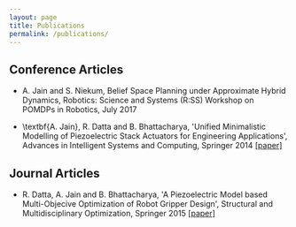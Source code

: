 ```yaml
---
layout: page
title: Publications
permalink: /publications/
---
```

<!-- Conference Articles -->
<div class="toc">
  <h2>Conference Articles</h2>
  <ul class="texts">  
    <li class="text-title">
      <p>A. Jain and S. Niekum, Belief Space Planning under Approximate Hybrid Dynamics, Robotics: Science and Systems (R:SS) Workshop on POMDPs in Robotics, July 2017 </p> 
    </li>
    <li class="text-title">
      <p> \textbf{A. Jain}, R. Datta and B. Bhattacharya, 'Unified Minimalistic Modelling of Piezoelectric Stack Actuators for Engineering Applications', Advances in Intelligent Systems and Computing, Springer 2014 <a href="http://link.springer.com/chapter/10.1007/978-3-319-16841-8_42" target="_blank"> [paper] </a> </p>
    </li>
  </ul>
</div>

<!-- Journal Articles -->
<div class="toc">
  <h2>Journal Articles</h2>
  <ul class="texts">  
    <li class="text-title">
      <p> R. Datta, A. Jain and B. Bhattacharya, 'A Piezoelectric Model based Multi-Objecive Optimization of Robot Gripper Design', Structural and Multidisciplinary Optimization, Springer 2015 <a href="http://link.springer.com/article/10.1007/s00158-015-1340-y" target="_blank"> [paper] </a> </p>
    </li>
  </ul>
</div>
